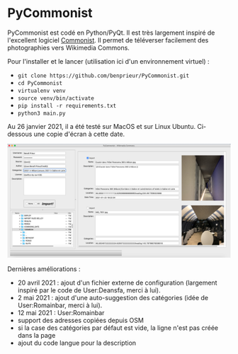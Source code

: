 # PyCommonist

PyCommonist est codé en Python/PyQt. Il est très largement inspiré de l'excellent logiciel [Commonist](https://commons.wikimedia.org/wiki/Commons:Commonist/fr). Il permet de téléverser facilement des photographies vers Wikimedia Commons.

Pour l'installer et le lancer (utilisation ici d'un environnement virtuel) :
* `git clone https://github.com/benprieur/PyCommonist.git`
* `cd PyCommonist`
* `virtualenv venv`
* `source venv/bin/activate`
* `pip install -r requirements.txt`
* `python3 main.py`

Au 26 janvier 2021, il a été testé sur MacOS et sur Linux Ubuntu. Ci-dessous une copie d'écran à cette date.

![Screenshot](img/screenshot0.png "Screenshot")

Dernières améliorations :

* 20 avril 2021 : ajout d'un fichier externe de configuration (largement inspiré par le code de User:Deansfa, merci à lui).
* 2 mai 2021 : ajout d'une auto-suggestion des catégories (idée de User:Romainbar, merci à lui).
* 12 mai 2021 : User:Romainbar
 * support des adresses copiées depuis OSM
 * si la case des catégories par défaut est vide, la ligne n'est pas créée dans la page
 * ajout du code langue pour la description

